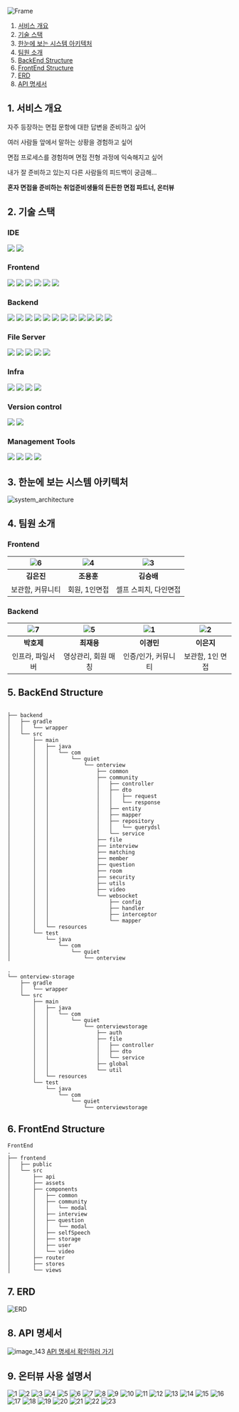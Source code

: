 ![Frame](/uploads/61b37f5a391e5a186ce9d5e4da50f955/Frame.png)


1. [서비스 개요](#1-서비스-개요)
1. [기술 스택](#2-기술-스택)
1. [한눈에 보는 시스템 아키텍처](#3-한눈에-보는-시스템-아키텍처)
1. [팀원 소개](#4-팀원-소개)
1. [BackEnd Structure](#5-backend-structure)
1. [FrontEnd Structure](#6-frontend-structure)
1. [ERD](#7-erd)
1. [API 명세서](#8-API명세서)


## 1. 서비스 개요
자주 등장하는 면접 문항에 대한 답변을 준비하고 싶어

여러 사람들 앞에서 말하는 상황을 경험하고 싶어

면접 프로세스를 경험하며 면접 전형 과정에 익숙해지고 싶어

내가 잘 준비하고 있는지 다른 사람들의 피드백이 궁금해...

**혼자 면접을 준비하는 취업준비생들의 든든한 면접 파트너, 온터뷰**

## 2. 기술 스택

### IDE
<img src="https://img.shields.io/badge/intellij idea-000000?style=for-the-badge&logo=intellij idea&logoColor=white">
<img src="https://img.shields.io/badge/visual studio code-007ACC?style=for-the-badge&logo=visualstudiocode&logoColor=white">

### Frontend
<img src="https://img.shields.io/badge/node.js 20.11.0-339933?style=for-the-badge&logo=node.js&logoColor=white">
<img src="https://img.shields.io/badge/axios 1.6.5-5A29E4?style=for-the-badge&logo=axios&logoColor=white">
<img src="https://img.shields.io/badge/openvidu browser 2.29.1-000000?style=for-the-badge&logo=&logoColor=white">
<img src="https://img.shields.io/badge/sass-CC6699?style=for-the-badge&logo=sass&logoColor=white">
<img src="https://img.shields.io/badge/vue 3.3.11-4FC98D?style=for-the-badge&logo=vue&logoColor=white">
<img src="https://img.shields.io/badge/vuetify 3.4.10-1867C0?style=for-the-badge&logo=vuetify&logoColor=white">


### Backend
<img src="https://img.shields.io/badge/java 17-E84135?style=for-the-badge&logo=y&logoColor=white">
<img src="https://img.shields.io/badge/spring boot 3.2.1-6DB33F?style=for-the-badge&logo=spring boot&logoColor=white">
<img src="https://img.shields.io/badge/spring data jpa 3.2.1-6DB33F?style=for-the-badge&logo=t&logoColor=white">
<img src="https://img.shields.io/badge/spring security 6.2.1-6DB33F?style=for-the-badge&logo=spring security&logoColor=white">
<img src="https://img.shields.io/badge/spring security messaging 6.2.1-6DB33F?style=for-the-badge&logo=spring security&logoColor=white">
<img src="https://img.shields.io/badge/swagger 2.0.2-5EA2D?style=for-the-badge&logo=spring security&logoColor=white">
<img src="https://img.shields.io/badge/jjwt 0.8.0-000000?style=for-the-badge&logo=y&logoColor=white">
<img src="https://img.shields.io/badge/mysql 8.0.35-4479A1?style=for-the-badge&logo=mysql&logoColor=white">
<img src="https://img.shields.io/badge/openvidu 2.29.0-000000?style=for-the-badge&logo=&logoColor=white">
<img src="https://img.shields.io/badge/Spring webflux 6.1.2-000000?style=for-the-badge&logo=&logoColor=white">
<img src="https://img.shields.io/badge/Spring websocket 6.1.2-000000?style=for-the-badge&logo=&logoColor=white">
<img src="https://img.shields.io/badge/querydsl 5.0.0-000000?style=for-the-badge&logo=&logoColor=white">

### File Server
<img src="https://img.shields.io/badge/java 17-E84135?style=for-the-badge&logo=y&logoColor=white">
<img src="https://img.shields.io/badge/spring boot 3.2.1-6DB33F?style=for-the-badge&logo=spring boot&logoColor=white">
<img src="https://img.shields.io/badge/spring security 6.2.1-6DB33F?style=for-the-badge&logo=spring security&logoColor=white">
<img src="https://img.shields.io/badge/ffmpeg 0.8.0-007808?style=for-the-badge&logo=ffmpeg&logoColor=white">
<img src="https://img.shields.io/badge/jjwt 0.8.0-000000?style=for-the-badge&logo=y&logoColor=white">

### Infra
<img src="https://img.shields.io/badge/jenkins 2.426.3-D24939?style=for-the-badge&logo=jenkins&logoColor=white">
<img src="https://img.shields.io/badge/docker 25.0.0-2496ED?style=for-the-badge&logo=docker&logoColor=white">
<img src="https://img.shields.io/badge/nginx 1.25.3-009639?style=for-the-badge&logo=nginx&logoColor=white">
<img src="https://img.shields.io/badge/aws ec2-FF9900?style=for-the-badge&logo=amazon ec2&logoColor=white">

### Version control
<img src="https://img.shields.io/badge/git-F05032?style=for-the-badge&logo=git&logoColor=white">
<img src="https://img.shields.io/badge/gitlab-FC6D26?style=for-the-badge&logo=gitlab&logoColor=white">


### Management Tools
<img src="https://img.shields.io/badge/jira software-0052CC?style=for-the-badge&logo=jira software&logoColor=white">
<img src="https://img.shields.io/badge/mattermost-0058CC?style=for-the-badge&logo=mattermost&logoColor=white">
<img src="https://img.shields.io/badge/notion-000000?style=for-the-badge&logo=notion&logoColor=white">
<img src="https://img.shields.io/badge/figma-F24E1E?style=for-the-badge&logo=figma&logoColor=white">


## 3. 한눈에 보는 시스템 아키텍처

![system_architecture](/uploads/bca3f498d852fd6f22ba9885c8bf6bed/system_architecture.png)

## 4. 팀원 소개

### Frontend
|![6](/uploads/135775bfab66385660fece91f331c659/6.png)|![4](/uploads/57a54412332520660b87714f2090b4ff/4.png)|![3](/uploads/ac3ce00f7b811c2769c86b44e6d3b166/3.png)|
|:---:|:---:|:---:|
|**김은진**|**조용훈**|**김승배**|
|보관함, 커뮤니티|회원, 1인면접|셀프 스피치, 다인면접|


### Backend
|![7](/uploads/89c4a4301618c8c4d590c1917bfd9b23/7.png)|![5](/uploads/bde041a9f5cb3f5aa9fca71e9d3ae321/5.png)|![1](/uploads/8143c1139a28c6bd4f511374fb884502/1.png)|![2](/uploads/3290e005a8d03f936810cedc5df426e0/2.png)|
|:---:|:---:|:---:|:---:|
|**박호제**|**최재용**|**이경민**|**이은지**|
|인프라, 파일서버|영상관리, 회원 매칭|인증/인가, 커뮤니티|보관함, 1인 면접|


## 5. BackEnd Structure

```

├── backend
│   ├── gradle
│   │   └── wrapper
│   └── src
│       ├── main
│       │   ├── java
│       │   │   └── com
│       │   │       └── quiet
│       │   │           └── onterview
│       │   │               ├── common
│       │   │               ├── community
│       │   │               │   ├── controller
│       │   │               │   ├── dto
│       │   │               │   │   ├── request
│       │   │               │   │   └── response
│       │   │               │   ├── entity
│       │   │               │   ├── mapper
│       │   │               │   ├── repository
│       │   │               │   │   └── querydsl
│       │   │               │   └── service
│       │   │               ├── file
│       │   │               ├── interview
│       │   │               ├── matching
│       │   │               ├── member
│       │   │               ├── question
│       │   │               ├── room
│       │   │               ├── security
│       │   │               ├── utils
│       │   │               ├── video
│       │   │               └── websocket
│       │   │                   ├── config
│       │   │                   ├── handler
│       │   │                   ├── interceptor
│       │   │                   └── mapper
│       │   └── resources
│       └── test
│           └── java
│               └── com
│                   └── quiet
│                       └── onterview
```
```
.
└── onterview-storage
    ├── gradle
    │   └── wrapper
    └── src
        ├── main
        │   ├── java
        │   │   └── com
        │   │       └── quiet
        │   │           └── onterviewstorage
        │   │               ├── auth
        │   │               ├── file
        │   │               │   ├── controller
        │   │               │   ├── dto
        │   │               │   └── service
        │   │               ├── global
        │   │               └── util
        │   └── resources
        └── test
            └── java
                └── com
                    └── quiet
                        └── onterviewstorage

```

## 6. FrontEnd Structure

```
FrontEnd
.
├── frontend
│   ├── public
│   └── src
│       ├── api
│       ├── assets
│       ├── components
│       │   ├── common
│       │   ├── community
│       │   │   └── modal
│       │   ├── interview
│       │   ├── question
│       │   │   └── modal
│       │   ├── selfSpeech
│       │   ├── storage
│       │   ├── user
│       │   └── video
│       ├── router
│       ├── stores
│       └── views
```

## 7. ERD
![ERD](/uploads/828e26eaca1f27e3392bc8f0186efe56/ERD.png)

## 8. API 명세서
![image_143](/uploads/6e3b3b3126b0b99213f2e957b2249025/image_143.png)
[API 명세서 확인하러 가기](https://meenyweeny.notion.site/API-cce33e1f591d46e79f0f6c2bd2db7d80?pvs=4)

## 9. 온터뷰 사용 설명서
![1](/uploads/1bd9c0106c6ed5e0f15388ae9b5d26a9/1.png)
![2](/uploads/c00302253dce7da55e2207c4335ad3a2/2.png)
![3](/uploads/fc90a6581940acb4bb5e7ecc07125337/3.png)
![4](/uploads/1982b220f9c96500e12a2899d64864da/4.png)
![5](/uploads/7eca5b53212c10e0194975dbc382b775/5.png)
![6](/uploads/9e9f941043ae885702b8810eca0367c6/6.png)
![7](/uploads/ea6cf22831b53690c6f486e653203b07/7.png)
![8](/uploads/8f99b12a6ab203dc1179f4af23a52cff/8.png)
![9](/uploads/da064832015fdea2106c64a729d6f63b/9.png)
![10](/uploads/e446281f82484c1247d3d5182e7a2dcb/10.png)
![11](/uploads/6b002d37e65a1b6edbb82da35fd80c66/11.png)
![12](/uploads/e06eeaf250d3243a61489ad75f681a46/12.png)
![13](/uploads/2e4d5b528ed0811da1a320c255ef20c7/13.png)
![14](/uploads/f1fd0e153769f7d6a16a398803ce47dd/14.png)
![15](/uploads/7c32ed2e53f4770cbb2c2298c21b0196/15.png)
![16](/uploads/e919bf1dbfa0eef37a13047a4322cd15/16.png)
![17](/uploads/861978f78a6034103f2e23b452b4063f/17.png)
![18](/uploads/48a4eb6b3f484c3e5e78779d5800ff47/18.png)
![19](/uploads/378f423551e00021939895130acd2d61/19.png)
![20](/uploads/94362728c475a6037c7adf50cd5609db/20.png)
![21](/uploads/b1dac9637ad453b2404178227a851965/21.png)
![22](/uploads/73538549c9abca095958c068ce1104fb/22.png)
![23](/uploads/30fca2fe2b5f1b9bc2fdcd1887189708/23.png)
